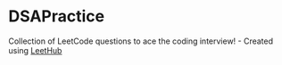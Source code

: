 # DSAPractice
Collection of LeetCode questions to ace the coding interview! - Created using [LeetHub](https://github.com/QasimWani/LeetHub)
